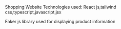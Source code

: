 Shopping Website 
Technologies used:
 React js,tailwind css,typescript,javascript,jsx

 Faker js library used for displaying product information